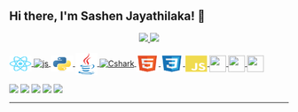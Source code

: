 ## Hi there, I'm Sashen Jayathilaka! 👋
<!--🔭 Student at Sri Lanka Technological Campus -->

<div align="center">
  <a href="https://github.com/SashenJayathilaka">
  <img height="180em" src="https://github-readme-stats.vercel.app/api?username=SashenJayathilaka&show_icons=true&theme=radical"/>
  <img height="180em" src="https://github-readme-stats.vercel.app/api/top-langs/?username=SashenJayathilaka&layout=compact"/>
</div>
  


<div style="display: inline_block"><br>
  <img align="center" alt="React" height="30" width="40" src="https://raw.githubusercontent.com/devicons/devicon/master/icons/react/react-original.svg">
   <img align="center" alt="js" height="30" width="30" src="https://user-images.githubusercontent.com/99184393/180459460-36cf25b6-8654-4795-8e0c-1b2e9a8a2070.png">
  <img align="center" alt="Python" height="30" width="40" src="https://raw.githubusercontent.com/devicons/devicon/master/icons/python/python-original.svg">
  <img align="center" alt="java" height="40" width="40" src="https://raw.githubusercontent.com/devicons/devicon/master/icons/java/java-original.svg">
  <img align="center" alt="Cshark" height="30" width="30" src="https://user-images.githubusercontent.com/99184393/180462270-ea4a249c-627c-4479-9431-5c3fd25454c4.png">
  <img align="center" alt="Html" height="30" width="40" src="https://raw.githubusercontent.com/devicons/devicon/master/icons/html5/html5-original.svg">
  <img align="center" alt="css" height="30" width="40" src="https://raw.githubusercontent.com/devicons/devicon/master/icons/css3/css3-original.svg">
  <img align="center" alt="js" height="30" width="40" src="https://raw.githubusercontent.com/devicons/devicon/master/icons/javascript/javascript-plain.svg">
  <img align="center" alt="" height="30" width="30" src="https://user-images.githubusercontent.com/99184393/177784603-d69e9d02-721a-4bce-b9b3-949165d2edeb.png">
  <img align="center" alt="" height="30" width="30" src="https://lirp.cdn-website.com/aa0ef369/dms3rep/multi/opt/google-cloud-icon-400w.png">
  <img align="center" alt="" height="30" width="30" src="https://user-images.githubusercontent.com/99184393/186053966-2e630de4-096a-4668-8e4a-863b41b24a98.png">
</div>
  
  <br />
 
<div> 
  <a href="https://twitter.com/SashenHasinduJ" target="_blank"><img src="https://img.shields.io/badge/Twitter-1DA1F2?style=for-the-badge&logo=twitter&logoColor=white" target="_blank"></a>
  <a href="https://www.linkedin.com/in/sashen-jayathilaka-9a7170231/" target="_blank"><img src="https://img.shields.io/badge/LinkedIn-0077B5?style=for-the-badge&logo=linkedin&logoColor=white" target="_blank"></a>
 	<a href="#" target="_blank"><img src="https://img.shields.io/badge/GitHub-100000?style=for-the-badge&logo=github&logoColor=white" target="_blank"></a>
 <a href="#" target="_blank"><img src="https://img.shields.io/badge/Instagram-E4405F?style=for-the-badge&logo=instagram&logoColor=white" target="_blank"></a> 
  <a href = "mailto:sashenjayathilaka95@gmail.com"><img src="https://img.shields.io/badge/-Gmail-%23333?style=for-the-badge&logo=gmail&logoColor=white" target="_blank"></a>
  
</div>
 <hr />
  

  
  
<!--
**SashenJayathilaka/SashenJayathilaka** is a ✨ _special_ ✨ repository because its `README.md` (this file) appears on your GitHub profile.

Here are some ideas to get you started:

- 🔭 I’m currently working on ...
- 🌱 I’m currently learning ...
- 👯 I’m looking to collaborate on ...
- 🤔 I’m looking for help with ...
- 💬 Ask me about ...
- 📫 How to reach me: ...
- 😄 Pronouns: ...
- ⚡ Fun fact: ...
-->
